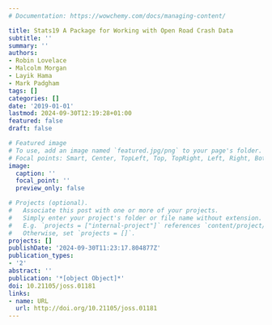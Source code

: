 ```yaml
---
# Documentation: https://wowchemy.com/docs/managing-content/

title: Stats19 A Package for Working with Open Road Crash Data
subtitle: ''
summary: ''
authors:
- Robin Lovelace
- Malcolm Morgan
- Layik Hama
- Mark Padgham
tags: []
categories: []
date: '2019-01-01'
lastmod: 2024-09-30T12:19:28+01:00
featured: false
draft: false

# Featured image
# To use, add an image named `featured.jpg/png` to your page's folder.
# Focal points: Smart, Center, TopLeft, Top, TopRight, Left, Right, BottomLeft, Bottom, BottomRight.
image:
  caption: ''
  focal_point: ''
  preview_only: false

# Projects (optional).
#   Associate this post with one or more of your projects.
#   Simply enter your project's folder or file name without extension.
#   E.g. `projects = ["internal-project"]` references `content/project/deep-learning/index.md`.
#   Otherwise, set `projects = []`.
projects: []
publishDate: '2024-09-30T11:23:17.804877Z'
publication_types:
- '2'
abstract: ''
publication: '*[object Object]*'
doi: 10.21105/joss.01181
links:
- name: URL
  url: http://doi.org/10.21105/joss.01181
---
```

